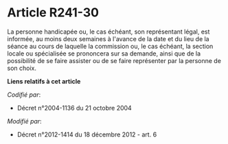 # Article R241-30

La personne handicapée ou, le cas échéant, son représentant légal, est informée, au moins deux semaines à l'avance de la date
et du lieu de la séance au cours de laquelle la commission ou, le cas échéant, la section locale ou spécialisée se prononcera
sur sa demande, ainsi que de la possibilité de se faire assister ou de se faire représenter par la personne de son choix.

**Liens relatifs à cet article**

_Codifié par_:

  - Décret n°2004-1136 du 21 octobre 2004

_Modifié par_:

  - Décret n°2012-1414 du 18 décembre 2012 - art. 6
